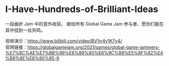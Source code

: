 # I-Have-Hundreds-of-Brilliant-Ideas
一段曲折 Jam 中的意外收获。 献给所有 Global Game Jam 参与者，愿你们能在其中找到一丝共鸣。

视频演示：https://www.bilibili.com/video/BV1rr4y1K7y4/  
官网链接：https://globalgamejam.org/2021/games/global-game-jammers-%E7%8C%AE%E7%BB%99%E6%89%80%E6%9C%89%E5%8F%82%E4%B8%8E%E8%80%85-9
